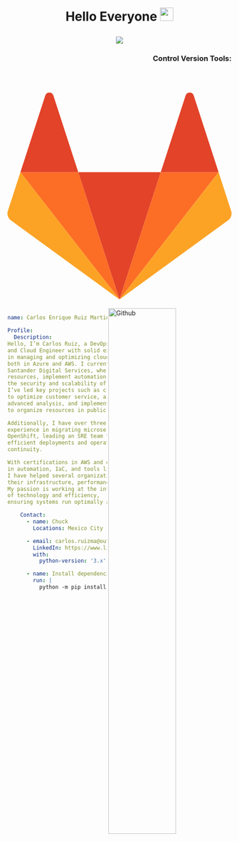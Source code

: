 <h1><p align='center'>Hello Everyone <img src = "https://raw.githubusercontent.com/MartinHeinz/MartinHeinz/master/wave.gif" width = 30px> </h1></p>

<p align='center'><a href="https://github.com/DenverCoder1/readme-typing-svg"><img src="https://readme-typing-svg.herokuapp.com/?font=Time+New+Roman&color=%23C8BE25&size=25&center=true&vCenter=true&width=600&height=100&lines=Azure+Cloud+Engineer+;Azure+DevOps+Engineer;SiteRealability+Engineer;AWS+Cloud+Engineer;Always+learning+new+things"></a></p>

<h3 align="Right">Control Version Tools:</h3>
<br>
<p align="Rigth"> <svg xmlns="http://www.w3.org/2000/svg" viewBox="0 0 24 24" id="gitlab">
  <path fill="#E24329" d="m12 23.054 4.419-13.6H7.581L12 23.054z"></path>
  <path fill="#FC6D26" d="m12 23.054-4.419-13.6H1.388L12 23.054z"></path>
  <path fill="#FCA326" d="M1.388 9.453.045 13.586a.917.917 0 0 0 .332 1.023L12 23.054 1.388 9.453z"></path>
  <path fill="#E24329" d="M1.388 9.454h6.193L4.919 1.262a.457.457 0 0 0-.87 0L1.388 9.454z"></path>
  <path fill="#FC6D26" d="m12 23.054 4.419-13.6h6.193L12 23.054z"></path>
  <path fill="#FCA326" d="m22.612 9.453 1.343 4.133a.917.917 0 0 1-.332 1.023L12 23.054 22.612 9.453z"></path>
  <path fill="#E24329" d="M22.612 9.454h-6.193l2.662-8.191a.457.457 0 0 1 .87 0l2.661 8.191z"></path>
</svg>


<img width="55%" align="right" alt="Github" src="https://raw.githubusercontent.com/onimur/.github/master/.resources/git-header.svg" />

```YAML
name: Carlos Enrique Ruiz Martinez

Profile:
  Description:
Hello, I’m Carlos Ruiz, a DevOps, SysOps,
and Cloud Engineer with solid experience
in managing and optimizing cloud platforms,
both in Azure and AWS. I currently work at
Santander Digital Services, where I manage
resources, implement automation, and ensure
the security and scalability of cloud solutions.
I’ve led key projects such as creating a CRM
to optimize customer service, a data lake for
advanced analysis, and implementing CMDBs
to organize resources in public clouds.

Additionally, I have over three years of
experience in migrating microservices to
OpenShift, leading an SRE team to ensure
efficient deployments and operational
continuity.

With certifications in AWS and experience
in automation, IaC, and tools like Terraform,
I have helped several organizations improve
their infrastructure, performance, and security.
My passion is working at the intersection
of technology and efficiency,
ensuring systems run optimally and securely

    Contact:
      - name: Chuck
        Locations: Mexico City

      - email: carlos.ruizma@outlook.com/carlos.ruizma@hotmail.com
        LinkedIn: https://www.linkedin.com/in/carlos-enrique-ruiz-mart%C3%ADnez-3506b3147/
        with:
          python-version: '3.x'

      - name: Install dependencies
        run: |
          python -m pip install --upgrade pip
```
